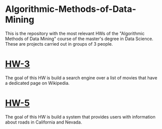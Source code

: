 # Algorithmic-Methods-of-Data-Mining

This is the repository with the most relevant HWs of the "Algorithmic Methods of Data Mining" course of the master's degree in Data Science.
These are projects carried out in groups of 3 people.

# [HW-3](https://github.com/frapez1/Algorithmic-Methods-of-Data-Mining/tree/master/HW-3)

The goal of this HW is build a search engine over a list of movies that have a dedicated page on Wikipedia.

# [HW-5](https://github.com/frapez1/Algorithmic-Methods-of-Data-Mining/tree/master/HW-5)

The goal of this HW is build a system that provides users with information about roads in California and Nevada.